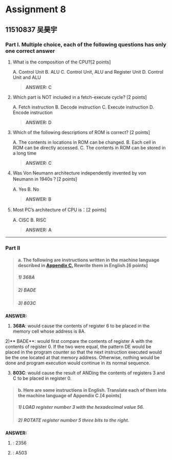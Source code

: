 # Assignment 8

## 11510837 吴昊宇

### Part I. Multiple choice, each of the following questions has only one correct answer

1. What is the composition of the CPU?[2 points]

   A. Control Unit
   B. ALU
   C. Control Unit, ALU and Register Unit
   D. Control Unit and ALU

   > **ANSWER: C**

2. Which part is NOT included in a fetch-execute cycle? [2 points]

   A. Fetch instruction
   B. Decode instruction
   C. Execute instruction
   D. Encode instruction

   > **ANSWER: D**

3. Which of the following descriptions of ROM is correct? [2 points]

   A. The contents in locations in ROM can be changed.
   B. Each cell in ROM can be directly accessed.
   C. The contents in ROM can be stored in a long time

   > **ANSWER: C**

4. Was Von Neumann architecture independently invented by von Neumann in 1940s？[2 points]

   A. Yes
   B. No

   > **ANSWER: B**

5. Most PC’s architecture of CPU is：[2 points]

   A. CISC
   B. RISC 

   > **ANSWER: A**

-------------------------------------------------------------------

### Part II

> #### a. The following are instructions written in the machine language described in [Appendix C.](https://github.com/ritianhh/SUSTech-Introduction-to-Computer-Science-A/blob/master/Assignment%208/image/Appendix%20C.png) Rewrite them in English.[6 points]
>
> ##### 1) 368A
>
> ##### 2) BADE
>
> ##### 3) 803C

**ANSWER:**

1) **368A**:   would cause the contents of register 6 to be placed in the memory cell whose address is 8A.

2)** BADE**:  would first compare the contents of register A with the contents of register 0. If the two were equal, the pattern DE would be placed in the program counter so that the next  instruction executed would be the one located at that memory address. Otherwise, nothing would be done and program execution would continue in its normal sequence.

3) **803C**:  would cause the result of ANDing the contents of registers 3 and C to be placed in register 0.

> #### b. Here are some instructions in English. Translate each of them into the machine language of Appendix C.[4 points]
>
> ##### 1) LOAD register number 3 with the hexadecimal value 56.
>
> ##### 2) ROTATE register number 5 three bits to the right.

**ANSWER:**

1) : 2356

2) : A503

